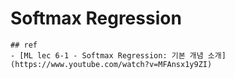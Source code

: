 # Softmax Regression


```
## ref
- [ML lec 6-1 - Softmax Regression: 기본 개념 소개](https://www.youtube.com/watch?v=MFAnsx1y9ZI)
